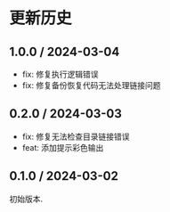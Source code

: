 # 更新历史

## 1.0.0 / 2024-03-04

- fix: 修复执行逻辑错误
- fix: 修复备份恢复代码无法处理链接问题

## 0.2.0 / 2024-03-03

- fix: 修复无法检查目录链接错误
- feat: 添加提示彩色输出

## 0.1.0 / 2024-03-02

初始版本.

